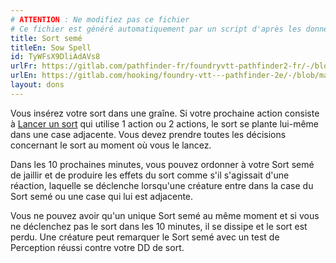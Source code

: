 ```yaml
---
# ATTENTION : Ne modifiez pas ce fichier
# Ce fichier est généré automatiquement par un script d'après les données du module Foundry VTT officiel et de sa traduction
title: Sort semé
titleEn: Sow Spell
id: TyWFsX9DliAdAVs8
urlFr: https://gitlab.com/pathfinder-fr/foundryvtt-pathfinder2-fr/-/blob/master/data/feats/TyWFsX9DliAdAVs8.htm
urlEn: https://gitlab.com/hooking/foundry-vtt---pathfinder-2e/-/blob/master/packs/data/feats.db/sow-spell.json
layout: dons
---
```

Vous insérez votre sort dans une graîne. Si votre prochaine action consiste à  [Lancer un sort](../actions/lancer-un-sort.html) qui utilise 1 action ou 2 actions, le sort se plante lui-même dans une case adjacente. Vous devez prendre toutes les décisions concernant le sort au moment où vous le lancez.

Dans les 10 prochaines minutes, vous pouvez ordonner à votre Sort semé de jaillir et de produire les effets du sort comme s'il s'agissait d'une réaction, laquelle se déclenche lorsqu'une créature entre dans la case du Sort semé ou une case qui lui est adjacente.

Vous ne pouvez avoir qu'un unique Sort semé au même moment et si vous ne déclenchez pas le sort dans les 10 minutes, il se dissipe et le sort est perdu. Une créature peut remarquer le Sort semé avec un test de Perception réussi contre votre DD de sort.
